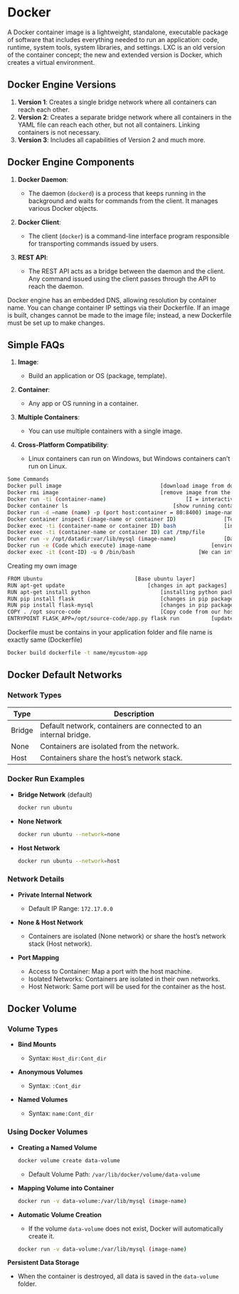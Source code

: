 #

# Docker

A Docker container image is a lightweight, standalone, executable package of software that includes everything needed to run an application: code, runtime, system tools, system libraries, and settings. LXC is an old version of the container concept; the new and extended version is Docker, which creates a virtual environment.

## Docker Engine Versions

1. **Version 1**: Creates a single bridge network where all containers can reach each other.
2. **Version 2**: Creates a separate bridge network where all containers in the YAML file can reach each other, but not all containers. Linking containers is not necessary.
3. **Version 3**: Includes all capabilities of Version 2 and much more.

## Docker Engine Components

1. **Docker Daemon**: 
   - The daemon (`dockerd`) is a process that keeps running in the background and waits for commands from the client. It manages various Docker objects.

2. **Docker Client**: 
   - The client (`docker`) is a command-line interface program responsible for transporting commands issued by users.

3. **REST API**: 
   - The REST API acts as a bridge between the daemon and the client. Any command issued using the client passes through the API to reach the daemon.

Docker engine has an embedded DNS, allowing resolution by container name. You can change container IP settings via their Dockerfile. If an image is built, changes cannot be made to the image file; instead, a new Dockerfile must be set up to make changes.

## Simple FAQs

1. **Image**: 
   - Build an application or OS (package, template).

2. **Container**: 
   - Any app or OS running in a container.

3. **Multiple Containers**: 
   - You can use multiple containers with a single image.

4. **Cross-Platform Compatibility**: 
   - Linux containers can run on Windows, but Windows containers can’t run on Linux.



```bash
Some Commands
Docker pull image								[download image from dockerhub]
Docker rmi image								[remove image from the machine]
Docker run -ti (container-name) 						[I = interactive mode]
Docker container ls 								[show running containers]
Docker run -d –name (name) -p (port host:container = 80:8400) image-name	[Different port mapping on host to container]
Docker container inspect (image-name or container ID)				[To check the container details]
Docker exec -ti (container-name or container ID) bash				[interact running container with cli mode]	
Docker exec -ti (container-name or container ID) cat /tmp/file			[run any command without interact container]
Docker run -v /opt/datadir:var/lib/mysql (image-name)				[Data map into host]
Docker run -e (Code which execute) image-name 					[environment variable can be changed if set up ENV in image file]
docker exec -it (cont-ID) -u 0 /bin/bash					[We can interact with any container image with root]

 ```


Creating my own image

```bash
FROM Ubuntu								[Base ubuntu layer]
RUN apt-get update							[changes in apt packages]
RUN apt-get install python						[installing python packages]
RUN pip install flask							[changes in pip packages]
RUN pip install flask-mysql						[changes in pip packages]
COPY . /opt source-code							[Copy code from our host machine]
ENTRYPOINT FLASK_APP=/opt/source-code/app.py flask run			[update the entry point with flask command]
```

Dockerfile must be contains in your application folder and file name is exactly same (Dockerfile)

```bash
Docker build dockerfile -t name/mycustom-app
```




## Docker Default Networks

### Network Types

| Type   | Description                |
|--------|----------------------------|
| Bridge | Default network, containers are connected to an internal bridge. |
| None   | Containers are isolated from the network. |
| Host   | Containers share the host’s network stack. |

### Docker Run Examples

- **Bridge Network** (default)
  ```bash
  docker run ubuntu
  ```

- **None Network**
  ```bash
  docker run ubuntu --network=none
  ```

- **Host Network**
  ```bash
  docker run ubuntu --network=host
  ```

### Network Details

- **Private Internal Network**
  - Default IP Range: `172.17.0.0`

- **None & Host Network**
  - Containers are isolated (None network) or share the host’s network stack (Host network).

- **Port Mapping**
  - Access to Container: Map a port with the host machine.
  - Isolated Networks: Containers are isolated in their own networks.
  - Host Network: Same port will be used for the container as the host.




## Docker Volume

### Volume Types

- **Bind Mounts**
  - Syntax: `Host_dir:Cont_dir`

- **Anonymous Volumes**
  - Syntax: `:Cont_dir`

- **Named Volumes**
  - Syntax: `name:Cont_dir`

### Using Docker Volumes

- **Creating a Named Volume**
  ```bash
  docker volume create data-volume
  ```
  - Default Volume Path: `/var/lib/docker/volume/data-volume`

- **Mapping Volume into Container**
  ```bash
  docker run -v data-volume:/var/lib/mysql (image-name)
  ```
  
- **Automatic Volume Creation**
   - If the volume `data-volume` does not exist, Docker will automatically create it.

  ```bash
  docker run -v data-volume:/var/lib/mysql (image-name)
  ```

**Persistent Data Storage**
  - When the container is destroyed, all data is saved in the `data-volume` folder.


